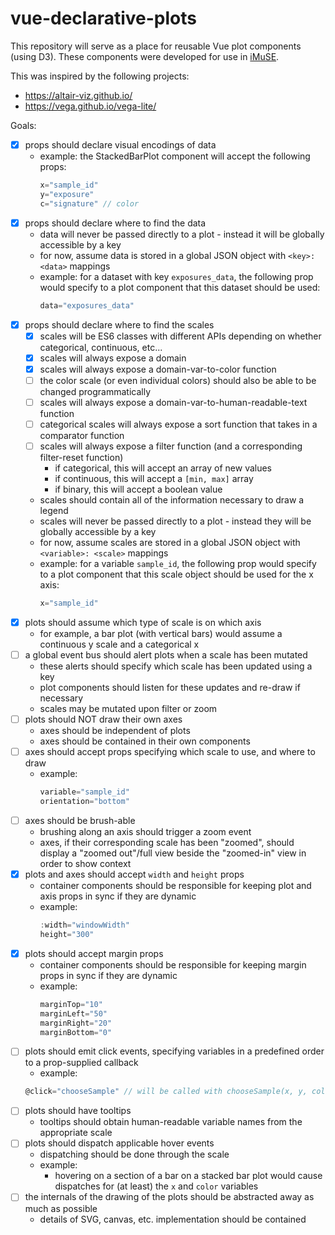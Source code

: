 # vue-declarative-plots

This repository will serve as a place for reusable Vue plot components (using D3).
These components were developed for use in [iMuSE](https://github.com/lrgr/mutation-signature-explorer).

This was inspired by the following projects:
- https://altair-viz.github.io/
- https://vega.github.io/vega-lite/


Goals: 
- [x] props should declare visual encodings of data
    - example: the StackedBarPlot component will accept the following props:
        ```js
        x="sample_id"
        y="exposure"
        c="signature" // color
        ```
- [x] props should declare where to find the data
    - data will never be passed directly to a plot - instead it will be globally accessible by a key
    - for now, assume data is stored in a global JSON object with `<key>: <data>` mappings
    - example: for a dataset with key `exposures_data`, the following prop would specify to a plot component that this dataset should be used:
        ```js
        data="exposures_data"
        ```
- [x] props should declare where to find the scales
    - [x] scales will be ES6 classes with different APIs depending on whether categorical, continuous, etc...
    - [x] scales will always expose a domain
    - [x] scales will always expose a domain-var-to-color function
    - [ ] the color scale (or even individual colors) should also be able to be changed programmatically
    - [ ] scales will always expose a domain-var-to-human-readable-text function
    - [ ] categorical scales will always expose a sort function that takes in a comparator function
    - [ ] scales will always expose a filter function (and a corresponding filter-reset function)
        - if categorical, this will accept an array of new values
        - if continuous, this will accept a `[min, max]` array
        - if binary, this will accept a boolean value
    - scales should contain all of the information necessary to draw a legend
    - scales will never be passed directly to a plot - instead they will be globally accessible by a key
    - for now, assume scales are stored in a global JSON object with `<variable>: <scale>` mappings
    - example: for a variable `sample_id`, the following prop would specify to a plot component that this scale object should be used for the x axis:
        ```js
        x="sample_id"
        ```
- [x] plots should assume which type of scale is on which axis
    - for example, a bar plot (with vertical bars) would assume a continuous y scale and a categorical x
- [ ] a global event bus should alert plots when a scale has been mutated
    - these alerts should specify which scale has been updated using a key
    - plot components should listen for these updates and re-draw if necessary
    - scales may be mutated upon filter or zoom
- [ ] plots should NOT draw their own axes
    - axes should be independent of plots
    - axes should be contained in their own components
- [ ] axes should accept props specifying which scale to use, and where to draw
    - example:
        ```js
        variable="sample_id"
        orientation="bottom"
        ```
- [ ] axes should be brush-able
    - brushing along an axis should trigger a zoom event
    - axes, if their corresponding scale has been "zoomed", should display a "zoomed out"/full view beside the "zoomed-in" view in order to show context
- [x] plots and axes should accept `width` and `height` props
    - container components should be responsible for keeping plot and axis props in sync if they are dynamic
    - example:
        ```js
        :width="windowWidth"
        height="300"
        ```
- [x] plots should accept margin props
    - container components should be responsible for keeping margin props in sync if they are dynamic
    - example:
        ```js
        marginTop="10"
        marginLeft="50"
        marginRight="20"
        marginBottom="0"
        ```
- [ ] plots should emit click events, specifying variables in a predefined order to a prop-supplied callback
    - example:
    ```js
    @click="chooseSample" // will be called with chooseSample(x, y, color) if the predefined ordering is [x, y, color]
    ```
- [ ] plots should have tooltips
    - tooltips should obtain human-readable variable names from the appropriate scale
- [ ] plots should dispatch applicable hover events
    - dispatching should be done through the scale
    - example:
        - hovering on a section of a bar on a stacked bar plot would cause dispatches for (at least) the `x` and `color` variables
- [ ] the internals of the drawing of the plots should be abstracted away as much as possible
    - details of SVG, canvas, etc. implementation should be contained
